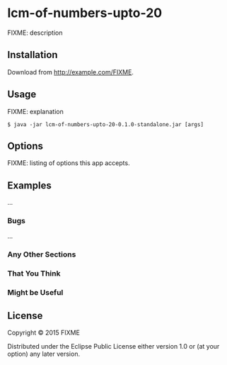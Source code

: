 # lcm-of-numbers-upto-20

FIXME: description

## Installation

Download from http://example.com/FIXME.

## Usage

FIXME: explanation

    $ java -jar lcm-of-numbers-upto-20-0.1.0-standalone.jar [args]

## Options

FIXME: listing of options this app accepts.

## Examples

...

### Bugs

...

### Any Other Sections
### That You Think
### Might be Useful

## License

Copyright © 2015 FIXME

Distributed under the Eclipse Public License either version 1.0 or (at
your option) any later version.
